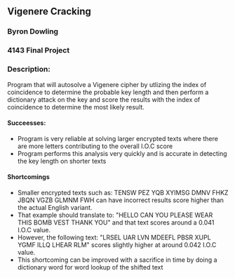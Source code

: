 ## Vigenere Cracking
### Byron Dowling
### 4143 Final Project

### Description:
Program that will autosolve a Vigenere cipher by utlizing the index of coincidence to determine the probable key length and then perform a dictionary attack on the key and score the results with the index of coincidence to determine the most likely result.

#### Succeesses:
- Program is very reliable at solving larger encrypted texts where there are more letters contributing to the overall I.O.C score
- Program performs this analysis very quickly and is accurate in detecting the key length on shorter texts

#### Shortcomings
- Smaller encrypted texts such as: TENSW PEZ YQB XYIMSG DMNV FHKZ JBQN VGZB GLMNM FWH can have incorrect results score higher than the actual English variant.
- That example should translate to: "HELLO CAN YOU PLEASE WEAR THIS BOMB VEST THANK YOU" and that text scores around a 0.041 I.O.C value.
- However, the following text: "LRSEL UAR LVN MDEEFL PBSR XUPL YGMF ILLQ LHEAR RLM" scores slightly higher at around 0.042 I.O.C value.
- This shortcoming can be improved with a sacrifice in time by doing a dictionary word for word lookup of the shifted text
